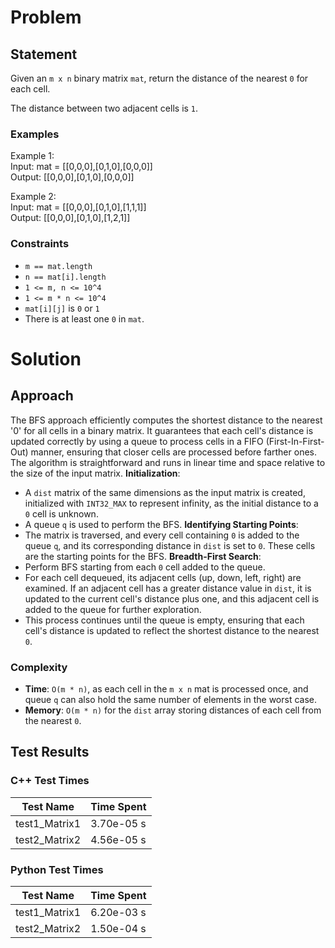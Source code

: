 # Problem

## Statement
Given an `m x n` binary matrix `mat`, return the distance of the nearest `0` for each cell.

The distance between two adjacent cells is `1`.

### Examples
Example 1: \
Input: mat = [[0,0,0],[0,1,0],[0,0,0]] \
Output: [[0,0,0],[0,1,0],[0,0,0]]

Example 2: \
Input: mat = [[0,0,0],[0,1,0],[1,1,1]] \
Output: [[0,0,0],[0,1,0],[1,2,1]]


### Constraints
- `m == mat.length`
- `n == mat[i].length`
- `1 <= m, n <= 10^4`
- `1 <= m * n <= 10^4`
- `mat[i][j]` is `0` or `1`
- There is at least one `0` in `mat`.


# Solution

## Approach
The BFS approach efficiently computes the shortest distance to the nearest '0' for all cells in a binary matrix. It guarantees that each cell's distance is updated correctly by using a queue to process cells in a FIFO (First-In-First-Out) manner, ensuring that closer cells are processed before farther ones. The algorithm is straightforward and runs in linear time and space relative to the size of the input matrix.
__Initialization__:
- A `dist` matrix of the same dimensions as the input matrix is created, initialized with `INT32_MAX` to represent infinity, as the initial distance to a `0` cell is unknown.
- A queue `q` is used to perform the BFS.
__Identifying Starting Points__:
- The matrix is traversed, and every cell containing `0` is added to the queue `q`, and its corresponding distance in `dist` is set to `0`. These cells are the starting points for the BFS.
__Breadth-First Search__:
- Perform BFS starting from each `0` cell added to the queue.
- For each cell dequeued, its adjacent cells (up, down, left, right) are examined. If an adjacent cell has a greater distance value in `dist`, it is updated to the current cell's distance plus one, and this adjacent cell is added to the queue for further exploration.
- This process continues until the queue is empty, ensuring that each cell's distance is updated to reflect the shortest distance to the nearest `0`.

### Complexity
- __Time__: `O(m * n)`, as each cell in the `m x n` mat is processed once, and queue `q` can also hold the same number of elements in the worst case.
- __Memory__: `O(m * n)` for the `dist` array storing distances of each cell from the nearest `0`.

## Test Results

### C++ Test Times
| Test Name | Time Spent |
| --- | --- |
| test1_Matrix1 | 3.70e-05 s |
| test2_Matrix2 | 4.56e-05 s |

### Python Test Times
| Test Name | Time Spent |
| --- | --- |
| test1_Matrix1 | 6.20e-03 s |
| test2_Matrix2 | 1.50e-04 s |

